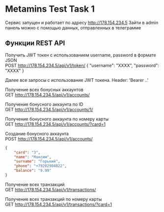 # Metamins Test Task 1
Сервис запущен и работает по адресу http://178.154.234.5
Зайти в admin панель можно с помощью данных, отправленных в телеграмме

## Функции REST API
Получить JWT токен с использованием username, password в формате JSON<br/>
POST http://178.154.234.5/api/v1/token/
{
    "username": "XXXX",
    "password": "XXXX"
}

Далее все запросы с использование JWT токена. Header: 'Bearer ..'

Получение всех бонусных аккаунтов<br/>
GET http://178.154.234.5/api/v1/accounts/

Получение бонусного аккаунта по ID<br/>
GET http://178.154.234.5/api/v1/accounts/1/

Получение бонусного аккаунта по номеру карты<br/>
GET http://178.154.234.5/api/v1/accounts/?card=1

Создание бонусного аккаунта<br/>
POST http://178.154.234.5/api/v1/accounts/<br/>
```json
{
    "card": "3",
    "name": "Максим",
    "surname": "Горький",
    "phone": "+79202904022",
    "balance": "9.99"
}
```

Получение всех транзакций<br/>
GET http://178.154.234.5/api/v1/transactions/

Получение всех транзакций по номеру карты<br/>
GET http://178.154.234.5/api/v1/transactions/?card=1